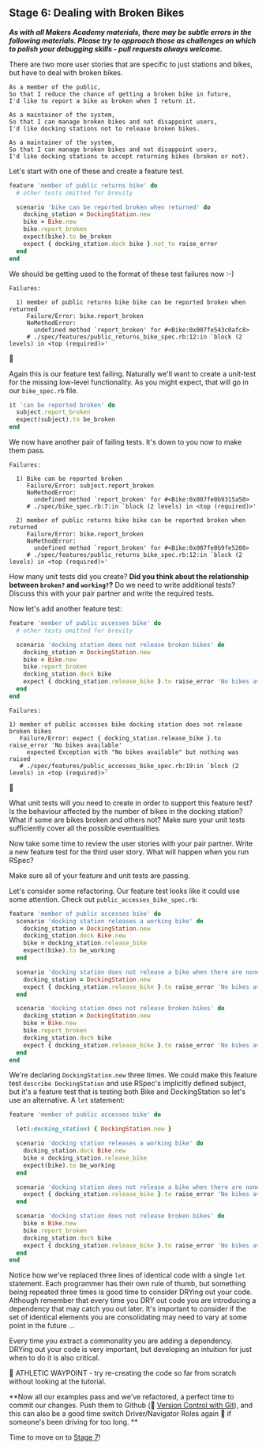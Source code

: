 ## Stage 6:  Dealing with Broken Bikes

***As with all Makers Academy materials, there may be subtle errors in the following materials.  Please try to approach those as challenges on which to polish your debugging skills - pull requests always welcome.***

There are two more user stories that are specific to just stations and bikes, but have to deal with broken bikes.

```
As a member of the public,
So that I reduce the chance of getting a broken bike in future,
I'd like to report a bike as broken when I return it.

As a maintainer of the system,
So that I can manage broken bikes and not disappoint users,
I'd like docking stations not to release broken bikes.

As a maintainer of the system,
So that I can manage broken bikes and not disappoint users,
I'd like docking stations to accept returning bikes (broken or not).

```

Let's start with one of these and create a feature test.

```ruby
feature 'member of public returns bike' do
  # other tests omitted for brevity

  scenario 'bike can be reported broken when returned' do
    docking_station = DockingStation.new
    bike = Bike.new
    bike.report_broken
    expect(bike).to be_broken
    expect { docking_station.dock bike }.not_to raise_error
  end
end
```
We should be getting used to the format of these test failures now :-)

```
Failures:

  1) member of public returns bike bike can be reported broken when returned
     Failure/Error: bike.report_broken
     NoMethodError:
       undefined method `report_broken' for #<Bike:0x007fe543c0afc8>
     # ./spec/features/public_returns_bike_spec.rb:12:in `block (2 levels) in <top (required)>'

```

:twisted_rightwards_arrows:

Again this is our feature test failing.  Naturally we'll want to create a unit-test for the missing low-level functionality.  As you might expect, that will go in our `bike_spec.rb` file.

```ruby
it 'can be reported broken' do
  subject.report_broken
  expect(subject).to be_broken
end
```

We now have another pair of failing tests.  It's down to you now to make them pass.

```
Failures:

  1) Bike can be reported broken
     Failure/Error: subject.report_broken
     NoMethodError:
       undefined method `report_broken' for #<Bike:0x007fe0b9315a50>
     # ./spec/bike_spec.rb:7:in `block (2 levels) in <top (required)>'

  2) member of public returns bike bike can be reported broken when returned
     Failure/Error: bike.report_broken
     NoMethodError:
       undefined method `report_broken' for #<Bike:0x007fe0b9fe5208>
     # ./spec/features/public_returns_bike_spec.rb:12:in `block (2 levels) in <top (required)>'
```

How many unit tests did you create?  **Did you think about the relationship between `broken?` and `working?`?**  Do we need to write additional tests?  Discuss this with your pair partner and write the required tests.

Now let's add another feature test:

```ruby
feature 'member of public accesses bike' do
  # other tests omitted for brevity

  scenario 'docking station does not release broken bikes' do
    docking_station = DockingStation.new
    bike = Bike.new
    bike.report_broken
    docking_station.dock bike
    expect { docking_station.release_bike }.to raise_error 'No bikes available'
  end
end
```

```
Failures:

1) member of public accesses bike docking station does not release broken bikes
   Failure/Error: expect { docking_station.release_bike }.to raise_error 'No bikes available'
     expected Exception with "No bikes available" but nothing was raised
   # ./spec/features/public_accesses_bike_spec.rb:19:in `block (2 levels) in <top (required)>'
```
:twisted_rightwards_arrows:

What unit tests will you need to create in order to support this feature test?  Is the behaviour affected by the number of bikes in the docking station?  What if some are bikes broken and others not?  Make sure your unit tests sufficiently cover all the possible eventualities.


Now take some time to review the user stories with your pair partner.  Write a new feature test for the third user story.  What will happen when you run RSpec?

Make sure all of your feature and unit tests are passing.

Let's consider some refactoring.  Our feature test looks like it could use some attention.  Check out `public_accesses_bike_spec.rb`:

```ruby
feature 'member of public accesses bike' do
  scenario 'docking station releases a working bike' do
    docking_station = DockingStation.new
    docking_station.dock Bike.new
    bike = docking_station.release_bike
    expect(bike).to be_working
  end

  scenario 'docking station does not release a bike when there are none available' do
    docking_station = DockingStation.new
    expect { docking_station.release_bike }.to raise_error 'No bikes available'
  end

  scenario 'docking station does not release broken bikes' do
    docking_station = DockingStation.new
    bike = Bike.new
    bike.report_broken
    docking_station.dock bike
    expect { docking_station.release_bike }.to raise_error 'No bikes available'
  end
end
```

We're declaring `DockingStation.new` three times.  We could make this feature test `describe DockingStation` and use RSpec's implicitly defined subject, but it's a feature test that is testing both Bike and DockingStation so let's use an alternative.  A `let` statement:

```ruby
feature 'member of public accesses bike' do

  let(:docking_station) { DockingStation.new }

  scenario 'docking station releases a working bike' do
    docking_station.dock Bike.new
    bike = docking_station.release_bike
    expect(bike).to be_working
  end

  scenario 'docking station does not release a bike when there are none available' do
    expect { docking_station.release_bike }.to raise_error 'No bikes available'
  end

  scenario 'docking station does not release broken bikes' do
    bike = Bike.new
    bike.report_broken
    docking_station.dock bike
    expect { docking_station.release_bike }.to raise_error 'No bikes available'
  end
end
```

Notice how we've replaced three lines of identical code with a single `let` statement.  Each programmer has their own rule of thumb, but something being repeated three times is good time to consider DRYing out your code.  Although remember that every time you DRY out code you are introducing a dependency that may catch you out later.  It's important to consider if the set of identical elements you are consolidating may need to vary at some point in the future ...

Every time you extract a commonality you are adding a dependency.  DRYing out your code is very important, but developing an intuition for just when to do it is also critical.

:running_shirt_with_sash: ATHLETIC WAYPOINT - try re-creating the code so far from scratch without looking at the tutorial.

**Now all our examples pass and we've refactored, a perfect time to commit our changes. Push them to Github (:pill: [Version Control with Git](https://github.com/makersacademy/course/blob/master/pills/git.md)), and this can also be a good time switch Driver/Navigator Roles again&nbsp;:twisted_rightwards_arrows: if someone's been driving for too long.
**

Time to move on to [Stage 7](boris_bikes_stage_7.md)!
